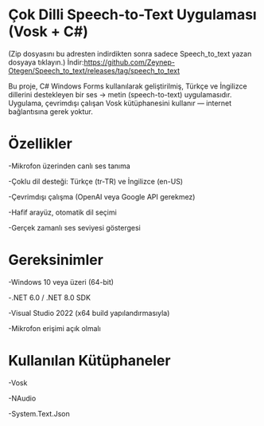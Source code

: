 # Çok Dilli Speech-to-Text Uygulaması (Vosk + C#)

(Zip dosyasını bu adresten indirdikten sonra sadece Speech_to_text yazan dosyaya tıklayın.)
İndir:https://github.com/Zeynep-Otegen/Speech_to_text/releases/tag/speech_to_text

Bu proje, C# Windows Forms kullanılarak geliştirilmiş, Türkçe ve İngilizce dillerini destekleyen bir ses → metin (speech-to-text) uygulamasıdır.
Uygulama, çevrimdışı çalışan Vosk kütüphanesini kullanır — internet bağlantısına gerek yoktur.

 # Özellikler

-Mikrofon üzerinden canlı ses tanıma

-Çoklu dil desteği: Türkçe (tr-TR) ve İngilizce (en-US)

-Çevrimdışı çalışma (OpenAI veya Google API gerekmez)

-Hafif arayüz, otomatik dil seçimi

-Gerçek zamanlı ses seviyesi göstergesi

# Gereksinimler

-Windows 10 veya üzeri (64-bit)

-.NET 6.0 / .NET 8.0 SDK

-Visual Studio 2022 (x64 build yapılandırmasıyla)

-Mikrofon erişimi açık olmalı

# Kullanılan Kütüphaneler

-Vosk

-NAudio

-System.Text.Json
